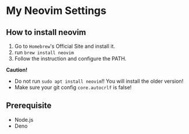 # My Neovim Settings

## How to install neovim

1. Go to `Homebrew`'s Official Site and install it.
2. run `brew install neovim`
3. Follow the instruction and configure the PATH.

**Caution!**

- Do not run `sudo apt install neovim`!! You will install the older version!
- Make sure your git config `core.autocrlf` is false!

## Prerequisite

- Node.js
- Deno

